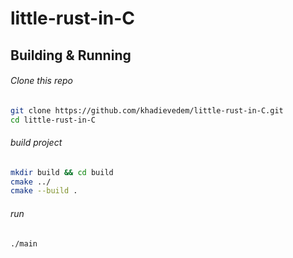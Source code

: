 # little-rust-in-C
## Building & Running
###### Clone this repo
```sh
git clone https://github.com/khadievedem/little-rust-in-C.git
cd little-rust-in-C
```
###### build project
```sh
mkdir build && cd build
cmake ../
cmake --build .
```
###### run
```sh
./main
```
